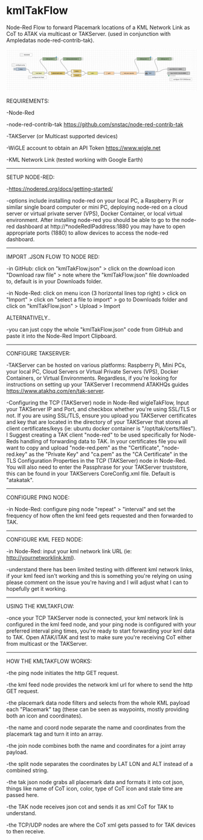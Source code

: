 # kmlTakFlow
Node-Red Flow to forward Placemark locations of a KML Network Link as CoT to ATAK via multicast or TAKServer. (used in conjunction with Ampledatas node-red-contrib-tak).

![flow](/kmlTakFlow1.png?raw=true "Node Red Flow")


REQUIREMENTS:

-Node-Red

-node-red-contrib-tak https://github.com/snstac/node-red-contrib-tak

-TAKServer (or Multicast supported devices)

-WiGLE account to obtain an API Token https://www.wigle.net

-KML Network Link (tested working with Google Earth)

--------------------------------

SETUP NODE-RED:

-https://nodered.org/docs/getting-started/

-options include installing node-red on your local PC, a Raspberry Pi or similar single board computer or mini PC, deploying node-red on a cloud server or virtual private server (VPS), Docker Container, or local virtual environment. After installing node-red you should be able to go to the node-red dashboard at http://*nodeRedIPaddress:1880 you may have to open appropriate ports (1880) to allow devices to access the node-red dashboard.

-----------------------------

IMPORT .JSON FLOW TO NODE RED:

-in GitHub: click on "kmlTakFlow.json" > click on the download icon "Download raw file" > note where the "kmlTakFlow.json" file downloaded to, default is in your Downloads folder.

-in Node-Red: click on menu icon (3 horizontal lines top right) > click on "Import" > click on "select a file to import" > go to Downloads folder and click on "kmlTakFlow.json" > Upload > Import

ALTERNATIVELY..

-you can just copy the whole "kmlTakFlow.json" code from GitHub and paste it into the Node-Red Import Clipboard.

-------------------------------

CONFIGURE TAKSERVER:

-TAKServer can be hosted on various platforms: Raspberry Pi, Mini PCs, your local PC, Cloud Servers or Virtual Private Servers (VPS), Docker Containers, or Virtual Environments. Regardless, if you're looking for instructions on setting up your TAKServer I recommend ATAKHQs guides https://www.atakhq.com/en/tak-server.

-Configuring the TCP (TAKServer) node in Node-Red wigleTakFlow, Input your TAKServer IP and Port, and checkbox whether you're using SSL/TLS or not. If you are using SSL/TLS, ensure you upload you TAKServer certificates and key that are located in the directory of your TAKServer that stores all client certificates/keys (ie: ubuntu docker container is "/opt/tak/certs/files"). I Suggest creating a TAK client "node-red" to be used specifically for Node-Reds handling of forwarding data to TAK. In your certificates file you will want to copy and upload "node-red.pem" as the "Certificate", "node-red.key" as the "Private Key" and "ca.pem" as the "CA Certificate" in the TLS Configuration Properties in the TCP (TAKServer) node in Node-Red. You will also need to enter the Passphrase for your TAKServer truststore, this can be found in your TAKServers CoreConfig.xml file. Default is "atakatak".

----------------------------------

CONFIGURE PING NODE:

-in Node-Red: configure ping node "repeat" > "interval" and set the frequency of how often the kml feed gets requested and then forwarded to TAK.

-----------------------------------

CONFIGURE KML FEED NODE:

-in Node-Red: input your kml network link URL (ie: http://yournetworklink.kml).

-understand there has been limited testing with different kml network links, if your kml feed isn't working and this is something you're relying on using please comment on the issue you're having and I will adjust what I can to hopefully get it working.

-----------------------------------

USING THE KMLTAKFLOW:

-once your TCP TAKServer node is connected, your kml network link is configured in the kml feed node, and your ping node is configured with your preferred interval ping times, you're ready to start forwarding your kml data to TAK. Open ATAK/iTAK and test to make sure you're receiving CoT either from multicast or the TAKServer.


------------------------------------

HOW THE KMLTAKFLOW WORKS:

-the ping node initiates the http GET request.

-the kml feed node provides the network kml url for where to send the http GET request.

-the placemark data node filters and selects from the whole KML payload each "Placemark" tag (these can be seen as waypoints, mostly providing both an icon and coordinates).

-the name and coord node separate the name and coordinates from the placemark tag and turn it into an array.

-the join node combines both the name and coordinates for a joint array payload.

-the split node separates the coordinates by LAT LON and ALT instead of a combined string.

-the tak json node grabs all placemark data and formats it into cot json, things like name of CoT icon, color, type of CoT icon and stale time are passed here.

-the TAK node receives json cot and sends it as xml CoT for TAK to understand.

-the TCP/UDP nodes are where the CoT xml gets passed to for TAK devices to then receive. 
